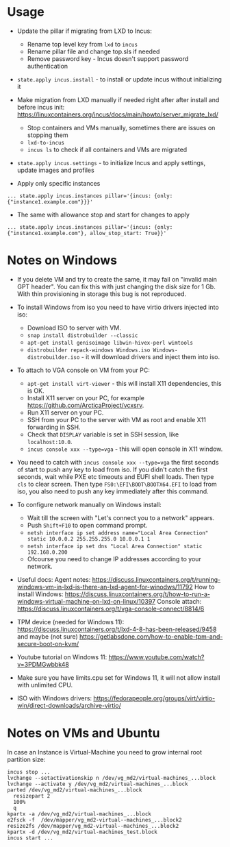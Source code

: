 # Usage

- Update the pillar if migrating from LXD to Incus:
  - Rename top level key from `lxd` to `incus`
  - Rename pillar file and change top.sls if needed
  - Remove password key - Incus doesn't support password authentication

- `state.apply incus.install` - to install or update incus without initializing it

- Make migration from LXD manually if needed right after after install and before incus init: https://linuxcontainers.org/incus/docs/main/howto/server_migrate_lxd/
  - Stop containers and VMs manually, sometimes there are issues on stopping them
  - `lxd-to-incus`
  - `incus ls` to check if all containers and VMs are migrated

- `state.apply incus.settings` - to initialize Incus and apply settings, update images and profiles

- Apply only specific instances
```
... state.apply incus.instances pillar='{incus: {only: {"instance1.example.com"}}}'
```

- The same with allowance stop and start for changes to apply
```
... state.apply incus.instances pillar='{incus: {only: {"instance1.example.com"}, allow_stop_start: True}}'
```

# Notes on Windows

- If you delete VM and try to create the same, it may fail on "invalid main GPT header".
  You can fix this with just changing the disk size for 1 Gb. With thin provisioning in storage this bug is not reproduced.

- To install Windows from iso you need to have virtio drivers injected into iso:
  - Download ISO to server with VM.
  - `snap install distrobuilder --classic`
  - `apt-get install genisoimage libwin-hivex-perl wimtools`
  - `distrobuilder repack-windows Windows.iso Windows-distrobuilder.iso` - it will download drivers and inject them into iso.

- To attach to VGA console on VM from your PC:
  - `apt-get install virt-viewer` - this will install X11 dependencies, this is OK.
  - Install X11 server on your PC, for example https://github.com/ArcticaProject/vcxsrv.
  - Run X11 server on your PC.
  - SSH from your PC to the server with VM as root and enable X11 forwarding in SSH.
  - Check that `DISPLAY` variable is set in SSH session, like `localhost:10.0`.
  - `incus console xxx --type=vga` - this will open console in X11 window.

- You need to catch with `incus console xxx --type=vga` the first seconds of start to push any key to load from iso.
  If you didn't catch the first seconds, wait while PXE etc timeouts and EUFI shell loads.
  Then type `cls` to clear screen.
  Then type `FS0:\EFI\BOOT\BOOTX64.EFI` to load from iso, you also need to push any key immediately after this command.

- To configure network manually on Windows install:
  - Wait till the screen with "Let's connect you to a network" appears.
  - Push `Shift+F10` to open command prompt.
  - `netsh interface ip set address name="Local Area Connection" static 10.0.0.2 255.255.255.0 10.0.0.1 1`
  - `netsh interface ip set dns "Local Area Connection" static 192.168.0.200`
  - Ofcourse you need to change IP addresses according to your network.

- Useful docs:
  Agent notes: https://discuss.linuxcontainers.org/t/running-windows-vm-in-lxd-is-there-an-lxd-agent-for-winodws/11792
  How to install Windows: https://discuss.linuxcontainers.org/t/how-to-run-a-windows-virtual-machine-on-lxd-on-linux/10397
  Console attach: https://discuss.linuxcontainers.org/t/vga-console-connect/8814/6

- TPM device (needed for Windows 11):
  https://discuss.linuxcontainers.org/t/lxd-4-8-has-been-released/9458
  and maybe (not sure) https://getlabsdone.com/how-to-enable-tpm-and-secure-boot-on-kvm/

- Youtube tutorial on Windows 11: https://www.youtube.com/watch?v=3PDMGwbbk48

- Make sure you have limits.cpu set for Windows 11, it will not allow install with unlimited CPU.

- ISO with Windows drivers: https://fedorapeople.org/groups/virt/virtio-win/direct-downloads/archive-virtio/

# Notes on VMs and Ubuntu

In case an Instance is Virtual-Machine you need to grow internal root partition size:
```
incus stop ...
lvchange --setactivationskip n /dev/vg_md2/virtual-machines_...block
lvchange --activate y /dev/vg_md2/virtual-machines_...block
parted /dev/vg_md2/virtual-machines_...block
  resizepart 2
  100%
  q
kpartx -a /dev/vg_md2/virtual-machines_...block
e2fsck -f  /dev/mapper/vg_md2-virtual--machines_...block2
resize2fs /dev/mapper/vg_md2-virtual--machines_...block2
kpartx -d /dev/vg_md2/virtual-machines_test.block
incus start ...
```
